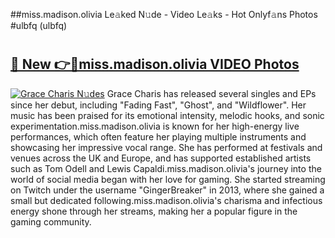 ##miss.madison.olivia Le𝚊ked N𝚞de - Video Le𝚊ks - Hot Onlyf𝚊ns Photos #ulbfq (ulbfq)

# <h2><a href="https://mediaupload.pro?title=miss.madison.olivia&ref=9FEB">🔗 New 👉🔴miss.madison.olivia VIDEO Photos</a></h2>

[![Grace Charis N𝚞des](https://i.imgur.com/rIISA9y.gif)](https://mediaupload.pro?title=miss.madison.olivia&ref=9FEB)
Grace Charis has released several singles and EPs since her debut, including "Fading Fast", "Ghost", and "Wildflower". Her music has been praised for its emotional intensity, melodic hooks, and sonic experimentation.miss.madison.olivia is known for her high-energy live performances, which often feature her playing multiple instruments and showcasing her impressive vocal range. She has performed at festivals and venues across the UK and Europe, and has supported established artists such as Tom Odell and Lewis Capaldi.miss.madison.olivia's journey into the world of social media began with her love for gaming. She started streaming on Twitch under the username "GingerBreaker" in 2013, where she gained a small but dedicated following.miss.madison.olivia's charisma and infectious energy shone through her streams, making her a popular figure in the gaming community.